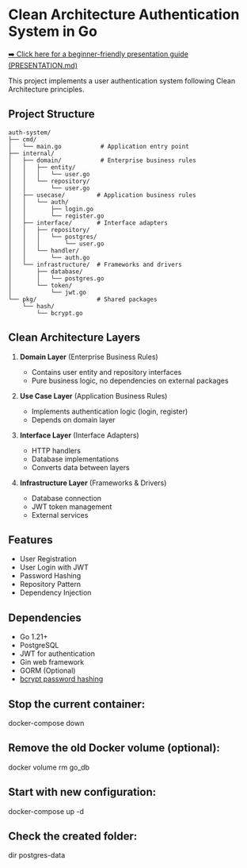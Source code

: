 # Clean Architecture Authentication System in Go

[➡️ Click here for a beginner-friendly presentation guide (PRESENTATION.md)](PRESENTATION.md)

This project implements a user authentication system following Clean Architecture principles.

## Project Structure

```
auth-system/
├── cmd/
│   └── main.go           # Application entry point
├── internal/
│   ├── domain/           # Enterprise business rules
│   │   ├── entity/
│   │   │   └── user.go
│   │   └── repository/
│   │       └── user.go
│   ├── usecase/         # Application business rules
│   │   └── auth/
│   │       ├── login.go
│   │       └── register.go
│   ├── interface/       # Interface adapters
│   │   ├── repository/
│   │   │   └── postgres/
│   │   │       └── user.go
│   │   └── handler/
│   │       └── auth.go
│   └── infrastructure/  # Frameworks and drivers
│       ├── database/
│       │   └── postgres.go
│       └── token/
│           └── jwt.go
└── pkg/                 # Shared packages
    └── hash/
        └── bcrypt.go
```

## Clean Architecture Layers

1. **Domain Layer** (Enterprise Business Rules)

   - Contains user entity and repository interfaces
   - Pure business logic, no dependencies on external packages

2. **Use Case Layer** (Application Business Rules)

   - Implements authentication logic (login, register)
   - Depends on domain layer

3. **Interface Layer** (Interface Adapters)

   - HTTP handlers
   - Database implementations
   - Converts data between layers

4. **Infrastructure Layer** (Frameworks & Drivers)
   - Database connection
   - JWT token management
   - External services

## Features

- User Registration
- User Login with JWT
- Password Hashing
- Repository Pattern
- Dependency Injection

## Dependencies

- Go 1.21+
- PostgreSQL
- JWT for authentication
- Gin web framework
- GORM (Optional)
- [bcrypt password hashing](https://pkg.go.dev/golang.org/x/crypto/bcrypt)

## Stop the current container:

docker-compose down

## Remove the old Docker volume (optional):

docker volume rm go_db

## Start with new configuration:

docker-compose up -d

## Check the created folder:

dir postgres-data